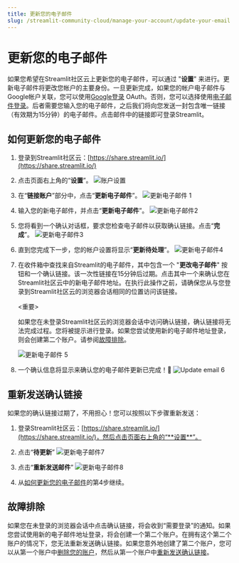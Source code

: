 ```yaml
---
title: 更新您的电子邮件
slug: /streamlit-community-cloud/manage-your-account/update-your-email
---
```


# 更新您的电子邮件

如果您希望在Streamlit社区云上更新您的电子邮件，可以通过 "**设置**" 来进行。更新电子邮件将更改您帐户的主要身份。一旦更新完成，如果您的帐户电子邮件与Google帐户关联，您可以使用[Google登录](/streamlit-community-cloud/get-started#sign-in-with-google) OAuth。否则，您可以选择使用[电子邮件登录](/streamlit-community-cloud/get-started#sign-in-with-email)。后者需要您输入您的电子邮件，之后我们将向您发送一封包含唯一链接（有效期为15分钟）的电子邮件。点击邮件中的链接即可登录Streamlit。

## 如何更新您的电子邮件

1. 登录到Streamlit社区云：[https://share.streamlit.io/](https://share.streamlit.io/)
2. 点击页面右上角的“**设置**”。
   ![账户设置](/images/streamlit-community-cloud/account-settings-header.png)

3. 在“**链接账户**”部分中，点击“**更新电子邮件**”。
   ![更新电子邮件 1](/images/streamlit-community-cloud/account-change-email-1.png)

4. 输入您的新电子邮件，并点击“**更新电子邮件**”。
   ![更新电子邮件2](/images/streamlit-community-cloud/account-change-email-2.png)

5. 您将看到一个确认对话框，要求您检查电子邮件以获取确认链接。点击“**完成**”。
   ![更新电子邮件3](/images/streamlit-community-cloud/account-change-email-3.png)

6. 直到您完成下一步，您的帐户设置将显示“**更新待处理**”。
   ![更新电子邮件4](/images/streamlit-community-cloud/account-change-email-4.png)

7. 在收件箱中查找来自Streamlit的电子邮件，其中包含一个 "**更改电子邮件**" 按钮和一个确认链接。该一次性链接在15分钟后过期。点击其中一个来确认您在Streamlit社区云中的新电子邮件地址。在执行此操作之前，请确保您从与您登录到Streamlit社区云的浏览器会话相同的位置访问该链接。

   <重要>

   如果您在未登录Streamlit社区云的浏览器会话中访问确认链接，确认链接将无法完成过程。您将被提示进行登录。如果您尝试使用新的电子邮件地址登录，则会创建第二个账户。请参阅[故障排除](#troubleshooting)。

   </Important>

   ![更新电子邮件 5](/images/streamlit-community-cloud/account-change-email-5.png)

8. 一个确认信息将显示来确认您的电子邮件更新已完成！🎈
   ![Update email 6](/images/streamlit-community-cloud/account-change-email-6.png)

## 重新发送确认链接

如果您的确认链接过期了，不用担心！您可以按照以下步骤重新发送：

1. 登录Streamlit社区云：[https://share.streamlit.io/](https://share.streamlit.io/)，然后点击页面右上角的“**设置**”。
2. 点击“**待更新**”
   ![更新电子邮件7](/images/streamlit-community-cloud/account-change-email-7.png)

3. 点击“**重新发送邮件**”
   ![更新电子邮件8](/images/streamlit-community-cloud/account-change-email-8.png)

4. 从[如何更新您的电子邮件](#如何更新您的电子邮件)的第4步继续。

## 故障排除

如果您在未登录的浏览器会话中点击确认链接，将会收到“需要登录”的通知。如果您尝试使用新的电子邮件地址登录，将会创建一个第二个账户。在拥有这个第二个账户的情况下，您无法重新发送确认链接。如果您意外地创建了第二个账户，您可以从第一个账户中[删除您的账户](/streamlit-community-cloud/manage-your-account/delete-your-account)，然后从第一个账户中[重新发送确认链接](#resend-your-confirmation-link)。
